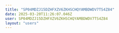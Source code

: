 ```yaml
---
title: "SP04MDZJ15DZHFXZV6ZKHSCHQYAMBDWDV7TS4Z84"
date: 2025-03-20T11:26:07.046Z
user: SP04MDZJ15DZHFXZV6ZKHSCHQYAMBDWDV7TS4Z84
layout: "users"
---
```

    